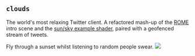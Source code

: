 ## `clouds`
The world's most relaxing Twitter client. A refactored mash-up of the [ROME](https://github.com/dataarts/3-dreams-of-black) intro scene and the [sun/sky example shader](http://threejs.org/examples/webgl_shaders_sky.html), paired with a geofenced stream of tweets.

Fly through a sunset whilst listening to random people swear.
![](http://i.imgur.com/Qd0BIhJ.png)
